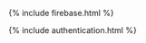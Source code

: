 <!-- The core Firebase JS SDK is always required and must be listed first -->

{% include firebase.html %}

{% include authentication.html %}

<script type="text/javascript">
      // FirebaseUI config.
      var uiConfig = {
        signInSuccessUrl: 'https://othman-ben.github.io/StayInTouch/business_info',
        signInOptions: [
          provider: firebase.auth.EmailAuthProvider.PROVIDER_ID
        ],

        // Terms of service url/callback.
        tosUrl: 'https://othman-ben.github.io/StayInTouch/TermsServices',
        // Privacy policy url/callback.
        privacyPolicyUrl: 'https://othman-ben.github.io/StayInTouch/PrivacyPolicy'
      };

      // Initialize the FirebaseUI Widget using Firebase.
      var ui = firebase.auth().setPersistence(firebase.auth.Auth.Persistence.LOCAL)
        .then(function(){
          return new firebaseui.auth.AuthUI(firebase.auth());
        })

      // The start method will wait until the DOM is loaded.
      ui.start('#firebaseui-auth-container', uiConfig);
</script>

<div id="firebaseui-auth-container"></div>
